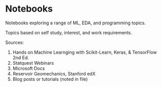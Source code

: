 # Notebooks

Notebooks exploring a range of ML, EDA, and programming topics.

Topics based on self study, interest, and work requirements.

Sources: 
1. Hands on Machine Learnging with Scikit-Learn, Keras, & TensorFlow 2nd Ed.
2. Statquest Webinars
3. Microsoft Docs
4. Reservoir Geomechanics, Stanford edX
5. Blog posts or tutorials (noted in file)
